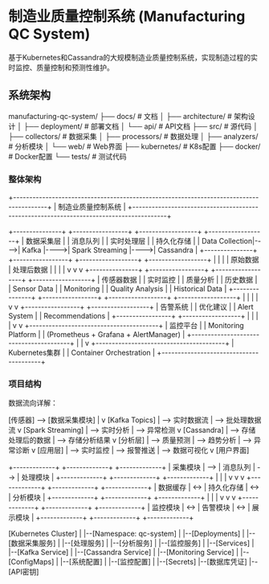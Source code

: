 # 制造业质量控制系统 (Manufacturing QC System)

基于Kubernetes和Cassandra的大规模制造业质量控制系统，实现制造过程的实时监控、质量控制和预测性维护。

## 系统架构
manufacturing-qc-system/
├── docs/ # 文档
│ ├── architecture/ # 架构设计
│ ├── deployment/ # 部署文档
│ └── api/ # API文档
├── src/ # 源代码
│ ├── collectors/ # 数据采集
│ ├── processors/ # 数据处理
│ ├── analyzers/ # 分析模块
│ └── web/ # Web界面
├── kubernetes/ # K8s配置
├── docker/ # Docker配置
└── tests/ # 测试代码

### 整体架构
+----------------------------------------------------------------------------------------+
|                                  制造业质量控制系统                                        |
+----------------------------------------------------------------------------------------+

+---------------+     +-----------------+     +------------------+     +------------------+
|   数据采集层    |     |    消息队列      |     |     实时处理层     |     |    持久化存储    |
|  Data Collection|---->|     Kafka      |---->| Spark Streaming  |---->|    Cassandra    |
+---------------+     +-----------------+     +------------------+     +------------------+
    |                                                |                         |
    | 原始数据                                        | 处理后数据                |
    |                                                |                         |
    v                                                v                         v
+---------------+     +-----------------+     +------------------+     +------------------+
|   传感器数据    |     |    实时监控      |     |     质量分析      |     |    历史数据      |
|  Sensor Data   |     |  Monitoring    |     |  Quality Analysis |     | Historical Data |
+---------------+     +-----------------+     +------------------+     +------------------+
                              |                        |
                              |                        |
                              v                        v
                     +-----------------+     +------------------+
                     |    告警系统      |     |     优化建议      |
                     |  Alert System   |     | Recommendations  |
                     +-----------------+     +------------------+
                              |                        |
                              |                        |
                              v                        v
                     +----------------------------------------+
                     |               监控平台                    |
                     |         Monitoring Platform              |
                     | (Prometheus + Grafana + AlertManager)    |
                     +----------------------------------------+
                                      |
                                      |
                                      v
                     +----------------------------------------+
                     |             Kubernetes集群               |
                     |         Container Orchestration         |
                     +----------------------------------------+
                     
### 项目结构
数据流向详解：

[传感器] --> [数据采集模块]
    |
    v
[Kafka Topics]
    | --> 实时数据流
    | --> 批处理数据流
    v
[Spark Streaming]
    | --> 实时分析
    | --> 异常检测
    v
[Cassandra]
    | --> 存储处理后的数据
    | --> 存储分析结果
    v
[分析层]
    | --> 质量预测
    | --> 趋势分析
    | --> 异常诊断
    v
[应用层]
    | --> 实时监控
    | --> 报警推送
    | --> 数据可视化
    v
[用户界面]

+-------------+     +-------------+     +-------------+
|  采集模块    | --> |  消息队列    | --> |  处理模块    |
+-------------+     +-------------+     +-------------+
       |                  |                   |
       v                  v                   v
+-------------+     +-------------+     +-------------+
|  数据缓存    | <-> |  持久化存储  | <-> |  分析模块    |
+-------------+     +-------------+     +-------------+
       |                  |                   |
       v                  v                   v
+-------------+     +-------------+     +-------------+
|  监控模块    | <-> |  告警模块    | <-> |  展示模块    |
+-------------+     +-------------+     +-------------+


[Kubernetes Cluster]
    |
    |--[Namespace: qc-system]
        |
        |--[Deployments]
        |   |--[数据采集服务]
        |   |--[处理服务]
        |   |--[分析服务]
        |   |--[监控服务]
        |
        |--[Services]
        |   |--[Kafka Service]
        |   |--[Cassandra Service]
        |   |--[Monitoring Service]
        |
        |--[ConfigMaps]
        |   |--[系统配置]
        |   |--[监控配置]
        |
        |--[Secrets]
            |--[数据库凭证]
            |--[API密钥]
